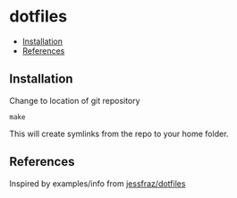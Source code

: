 
# dotfiles <!-- omit in toc -->

- [Installation](#installation)
- [References](#references)

## Installation

Change to location of git repository

```shell
make
```

This will create symlinks from the repo to your home folder.

## References

Inspired by examples/info from [jessfraz/dotfiles](https://github.com/jessfraz/dotfiles)
